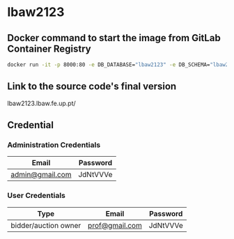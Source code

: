 # lbaw2123

## Docker command to start the image from GitLab Container Registry

```sh
docker run -it -p 8000:80 -e DB_DATABASE="lbaw2123" -e DB_SCHEMA="lbaw2123" -e DB_USERNAME="lbaw2123" -e DB_PASSWORD="JdNtVVVe" git.fe.up.pt:5050/lbaw/lbaw2122/lbaw2123
```
## Link to the source code's final version

lbaw2123.lbaw.fe.up.pt/

## Credential 

### Administration Credentials 

| Email | Password |
| -------- | -------- |
| admin@gmail.com    | JdNtVVVe |

### User Credentials

| Type          | Email  | Password |
| ------------- | --------- | -------- |
| bidder/auction owner |  prof@gmail.com    | JdNtVVVe |
